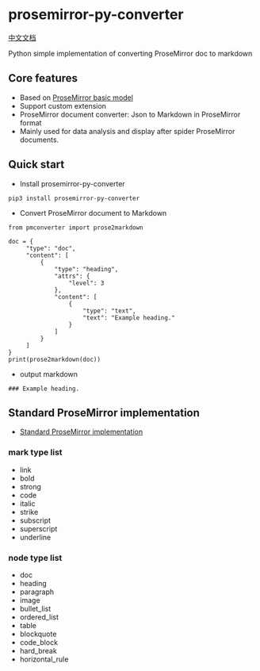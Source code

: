 # prosemirror-py-converter

[中文文档](README_CN.md)

Python simple implementation of converting ProseMirror doc to markdown

## Core features

- Based on [ProseMirror basic model](https://prosemirror.net/docs/ref/#model)
- Support custom extension
- ProseMirror document converter: Json to Markdown in ProseMirror format
- Mainly used for data analysis and display after spider ProseMirror documents.

## Quick start

- Install prosemirror-py-converter

```
pip3 install prosemirror-py-converter
```

- Convert ProseMirror document to Markdown

```
from pmconverter import prose2markdown

doc = {
     "type": "doc",
     "content": [
         {
             "type": "heading",
             "attrs": {
                 "level": 3
             },
             "content": [
                 {
                     "type": "text",
                     "text": "Example heading."
                 }
             ]
         }
     ]
}
print(prose2markdown(doc))
```

- output markdown

```
### Example heading.
```

## Standard ProseMirror implementation

- [Standard ProseMirror implementation](pmconverter/prose_mirror_std_models.py)

### mark type list

- link
- bold
- strong
- code
- italic
- strike
- subscript
- superscript
- underline

### node type list

- doc
- heading
- paragraph
- image
- bullet_list
- ordered_list
- table
- blockquote
- code_block
- hard_break
- horizontal_rule
